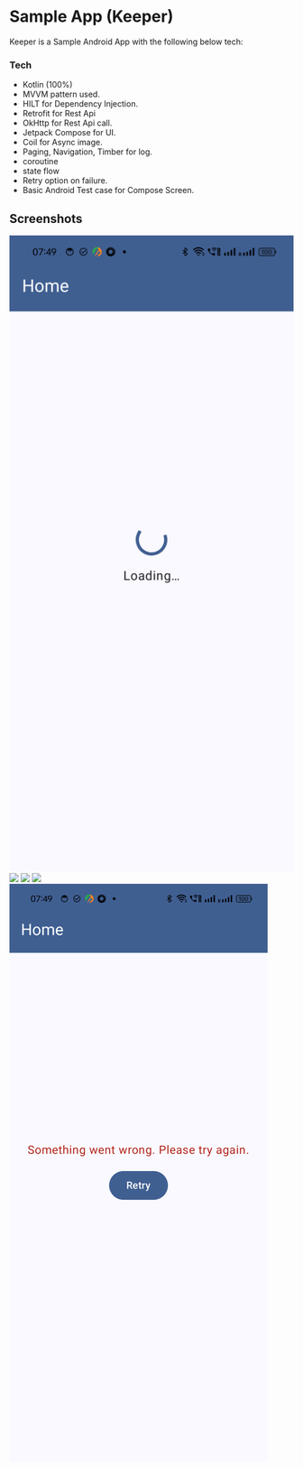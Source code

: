 # Sample App (Keeper)

Keeper is a Sample Android App with the following below tech:

 ### Tech

 - Kotlin (100%)
 - MVVM pattern used.
 - HILT for Dependency Injection. 
 - Retrofit for Rest Api
 - OkHttp for Rest Api call.
 - Jetpack Compose for UI.
 - Coil for Async image. 
 - Paging, Navigation, Timber for log.
 - coroutine
 - state flow
 - Retry option on failure.
 - Basic Android Test case for Compose Screen.

## Screenshots

<img src="screenshots/Screenshot_20240907_074943.png" width="1080"/>
<img src="screenshots/Screenshot_20240907_074405.png" width="200"/>
<img src="screenshots/Screenshot_20240907_074505.png"/>
<img src="screenshots/Screenshot_20240907_074541.png"/>
<img src="screenshots/Screenshot_20240907_074959.png"/>










